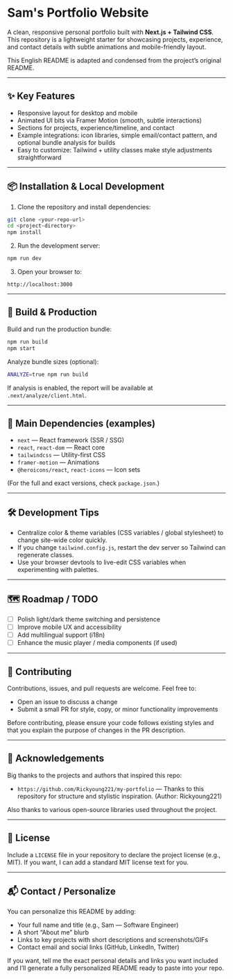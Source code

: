 # Sam's Portfolio Website

A clean, responsive personal portfolio built with **Next.js + Tailwind CSS**. This repository is a lightweight starter for showcasing projects, experience, and contact details with subtle animations and mobile-friendly layout.

This English README is adapted and condensed from the project’s original README.&#x20;

---

## ✨ Key Features

* Responsive layout for desktop and mobile
* Animated UI bits via Framer Motion (smooth, subtle interactions)
* Sections for projects, experience/timeline, and contact
* Example integrations: icon libraries, simple email/contact pattern, and optional bundle analysis for builds
* Easy to customize: Tailwind + utility classes make style adjustments straightforward

---

## 📦 Installation & Local Development

1. Clone the repository and install dependencies:

```bash
git clone <your-repo-url>
cd <project-directory>
npm install
```

2. Run the development server:

```bash
npm run dev
```

3. Open your browser to:

```
http://localhost:3000
```

---

## 🚀 Build & Production

Build and run the production bundle:

```bash
npm run build
npm start
```

Analyze bundle sizes (optional):

```bash
ANALYZE=true npm run build
```

If analysis is enabled, the report will be available at `.next/analyze/client.html`.

---

## 🧩 Main Dependencies (examples)

* `next` — React framework (SSR / SSG)
* `react`, `react-dom` — React core
* `tailwindcss` — Utility-first CSS
* `framer-motion` — Animations
* `@heroicons/react`, `react-icons` — Icon sets

(For the full and exact versions, check `package.json`.)

---

## 🛠 Development Tips

* Centralize color & theme variables (CSS variables / global stylesheet) to change site-wide color quickly.
* If you change `tailwind.config.js`, restart the dev server so Tailwind can regenerate classes.
* Use your browser devtools to live-edit CSS variables when experimenting with palettes.

---

## 🗺 Roadmap / TODO

* [ ] Polish light/dark theme switching and persistence
* [ ] Improve mobile UX and accessibility
* [ ] Add multilingual support (i18n)
* [ ] Enhance the music player / media components (if used)

---

## 🤝 Contributing

Contributions, issues, and pull requests are welcome. Feel free to:

* Open an issue to discuss a change
* Submit a small PR for style, copy, or minor functionality improvements

Before contributing, please ensure your code follows existing styles and that you explain the purpose of changes in the PR description.

---

## 🙏 Acknowledgements

Big thanks to the projects and authors that inspired this repo:

* `https://github.com/Rickyoung221/my-portfolio` — Thanks to this repository for structure and stylistic inspiration. (Author: Rickyoung221)

Also thanks to various open-source libraries used throughout the project.&#x20;

---

## 📄 License

Include a `LICENSE` file in your repository to declare the project license (e.g., MIT). If you want, I can add a standard MIT license text for you.

---

## 📬 Contact / Personalize

You can personalize this README by adding:

* Your full name and title (e.g., Sam — Software Engineer)
* A short “About me” blurb
* Links to key projects with short descriptions and screenshots/GIFs
* Contact email and social links (GitHub, LinkedIn, Twitter)

If you want, tell me the exact personal details and links you want included and I’ll generate a fully personalized README ready to paste into your repo.
